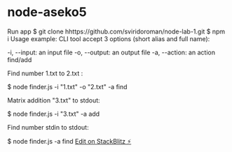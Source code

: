 # node-aseko5
Run app
$ git clone hhttps://github.com/sviridoroman/node-lab-1.git
$ npm i
Usage example:
CLI tool accept 3 options (short alias and full name):

-i, --input: an input file
-o, --output: an output file
-a, --action: an action find/add

Find number 1.txt to 2.txt :

$ node finder.js -i "1.txt" -o "2.txt" -a find

Matrix addition "3.txt" to stdout:

$ node finder.js  -i "3.txt" -a add

Find number stdin to stdout:

$ node finder.js -a find
[Edit on StackBlitz ⚡️](https://stackblitz.com/edit/node-aseko5)

